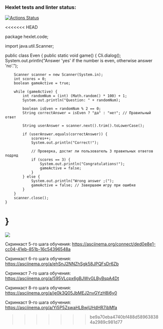 ### Hexlet tests and linter status:
[![Actions Status](https://github.com/mihalewa-ev/java-project-61/actions/workflows/hexlet-check.yml/badge.svg)](https://github.com/mihalewa-ev/java-project-61/actions)

<<<<<<< HEAD

package hexlet.code;

import java.util.Scanner;

public class Even {
    public static void game() {
        Cli.dialog();
        System.out.println("Answer 'yes' if the number is even, otherwise answer 'no'.");

        Scanner scanner = new Scanner(System.in);
        int scores = 0;
        boolean gameActive = true;

        while (gameActive) {
            int randomNum = (int) (Math.random() * 100) + 1;
            System.out.println("Question: " + randomNum);

            boolean isEven = randomNum % 2 == 0;
            String correctAnswer = isEven ? "да" : "нет"; // Правильный ответ

            String userAnswer = scanner.next().trim().toLowerCase();

            if (userAnswer.equals(correctAnswer)) {
                scores++;
                System.out.println("Correct!");

                // Проверка, достиг ли пользователь 3 правильных ответов подряд
                if (scores == 3) {
                    System.out.println("Congratulations!");
                    gameActive = false;
                }
            } else {
                System.out.println("Wrong answer ;(");
                gameActive = false; // Завершаем игру при ошибке
            }
        }
        scanner.close();
    }
}
=======
<a href="https://codeclimate.com/github/mihalewa-ev/java-project-61/maintainability"><img src="https://api.codeclimate.com/v1/badges/ed0170979b400b34eac7/maintainability" /></a>

Скринкаст 5-го шага обучения:
https://asciinema.org/connect/ded0e8e1-cc04-41eb-851b-16c54396548a

Скринкаст 6-го шага обучения:
https://asciinema.org/a/ehSnJ2NNZhSgk58JPQFsDr6Zb

Скринкаст 7-го шага обучения:
https://asciinema.org/a/595VLcpx6gBJWvGLByBspA4Dt

Скринкаст 8-го шага обучения:
https://asciinema.org/a/je0k3Q05JbMEJ2nvGYzH8i6y0

Скринкаст 9-го шага обучения:
https://asciinema.org/a/Yi5P5ZswaHLBwjUHdHR7ibMfa
>>>>>>> be9a70eba4740bf488d589638384a2989c981d77
